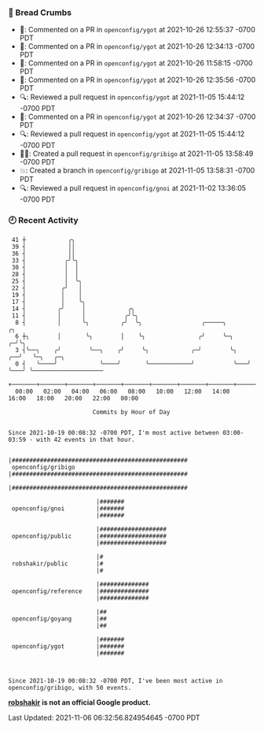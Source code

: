 ### 🍞 Bread Crumbs

 * 💬: Commented on a PR in  `openconfig/ygot` at 2021-10-26 12:55:37 -0700 PDT
 * 💬: Commented on a PR in  `openconfig/ygot` at 2021-10-26 12:34:13 -0700 PDT
 * 💬: Commented on a PR in  `openconfig/ygot` at 2021-10-26 11:58:15 -0700 PDT
 * 💬: Commented on a PR in  `openconfig/ygot` at 2021-10-26 12:35:56 -0700 PDT
 * 🔍: Reviewed a pull request in  `openconfig/ygot` at 2021-11-05 15:44:12 -0700 PDT
 * 💬: Commented on a PR in  `openconfig/ygot` at 2021-10-26 12:34:37 -0700 PDT
 * 🔍: Reviewed a pull request in  `openconfig/ygot` at 2021-11-05 15:44:12 -0700 PDT
 * ✍🏼: Created a pull request in `openconfig/gribigo` at 2021-11-05 13:58:49 -0700 PDT
 * 💥: Created a branch in `openconfig/gribigo` at 2021-11-05 13:58:31 -0700 PDT
 * 🔍: Reviewed a pull request in  `openconfig/gnoi` at 2021-11-02 13:36:05 -0700 PDT

### 🕘 Recent Activity
```
 41 ┼            ╭╮
 39 ┤            ││
 36 ┤            ││
 33 ┤           ╭╯╰╮
 30 ┤           │  │
 28 ┤           │  │
 25 ┤           │  ╰╮
 22 ┤          ╭╯   │
 19 ┤          │    │
 17 ┤          │    ╰╮
 14 ┤         ╭╯     │            ╭╮
 11 ┤         │      │           ╭╯╰╮
  8 ┤         │      ╰╮         ╭╯  ╰╮                 ╭─────╮           ╭╮
  6 ┼╮        │       ╰╮        │    ╰╮               ╭╯     ╰─╮       ╭─╯╰╮
  3 ┤╰──╮    ╭╯        ╰──╮    ╭╯     ╰╮            ╭─╯        ╰╮   ╭──╯   ╰─╮   ╭─╮
  0 ┤   ╰────╯            ╰────╯       ╰────────────╯           ╰───╯        ╰───╯ ╰────────────────────
    +───────+───────+───────+───────+───────+───────+───────+───────+───────+───────+───────+───────+────
  00:00   02:00   04:00   06:00   08:00   10:00   12:00   14:00   16:00   18:00   20:00   22:00   00:00   

						Commits by Hour of Day


Since 2021-10-19 00:08:32 -0700 PDT, I'm most active between 03:00-03:59 - with 42 events in that hour.

```



```
                         |##################################################
 openconfig/gribigo      |##################################################
                         |##################################################

                         |#######
 openconfig/gnoi         |#######
                         |#######

                         |###################
 openconfig/public       |###################
                         |###################

                         |#
 robshakir/public        |#
                         |#

                         |##############
 openconfig/reference    |##############
                         |##############

                         |##
 openconfig/goyang       |##
                         |##

                         |#######
 openconfig/ygot         |#######
                         |#######



Since 2021-10-19 00:08:32 -0700 PDT, I've been most active in openconfig/gribigo, with 50 events.

```
**[robshakir](mailto:robjs@google.com) is not an official Google product.**  


Last Updated: 2021-11-06 06:32:56.824954645 -0700 PDT
